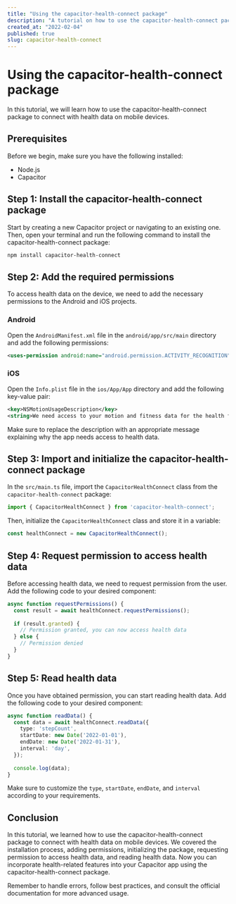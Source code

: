 ```yaml
---
title: "Using the capacitor-health-connect package"
description: "A tutorial on how to use the capacitor-health-connect package"
created_at: "2022-02-04"
published: true
slug: capacitor-health-connect
---
```


# Using the capacitor-health-connect package

In this tutorial, we will learn how to use the capacitor-health-connect package to connect with health data on mobile devices.

## Prerequisites

Before we begin, make sure you have the following installed:

- Node.js
- Capacitor

## Step 1: Install the capacitor-health-connect package

Start by creating a new Capacitor project or navigating to an existing one. 
Then, open your terminal and run the following command to install the capacitor-health-connect package:

```bash
npm install capacitor-health-connect
```

## Step 2: Add the required permissions

To access health data on the device, we need to add the necessary permissions to the Android and iOS projects.

### Android

Open the `AndroidManifest.xml` file in the `android/app/src/main` directory and add the following permissions:

```xml
<uses-permission android:name="android.permission.ACTIVITY_RECOGNITION" />
```

### iOS

Open the `Info.plist` file in the `ios/App/App` directory and add the following key-value pair:

```xml
<key>NSMotionUsageDescription</key>
<string>We need access to your motion and fitness data for the health features to work properly.</string>
```

Make sure to replace the description with an appropriate message explaining why the app needs access to health data.

## Step 3: Import and initialize the capacitor-health-connect package

In the `src/main.ts` file, import the `CapacitorHealthConnect` class from the `capacitor-health-connect` package:

```typescript
import { CapacitorHealthConnect } from 'capacitor-health-connect';
```

Then, initialize the `CapacitorHealthConnect` class and store it in a variable:

```typescript
const healthConnect = new CapacitorHealthConnect();
```

## Step 4: Request permission to access health data

Before accessing health data, we need to request permission from the user. Add the following code to your desired component:

```typescript
async function requestPermissions() {
  const result = await healthConnect.requestPermissions();
  
  if (result.granted) {
    // Permission granted, you can now access health data
  } else {
    // Permission denied
  }
}
```

## Step 5: Read health data

Once you have obtained permission, you can start reading health data. Add the following code to your desired component:

```typescript
async function readData() {
  const data = await healthConnect.readData({
    type: 'stepCount',
    startDate: new Date('2022-01-01'),
    endDate: new Date('2022-01-31'),
    interval: 'day',
  });
  
  console.log(data);
}
```

Make sure to customize the `type`, `startDate`, `endDate`, and `interval` according to your requirements.

## Conclusion

In this tutorial, we learned how to use the capacitor-health-connect package to connect with health data on mobile devices. We covered the installation process, adding permissions, initializing the package, requesting permission to access health data, and reading health data. Now you can incorporate health-related features into your Capacitor app using the capacitor-health-connect package.

Remember to handle errors, follow best practices, and consult the official documentation for more advanced usage.